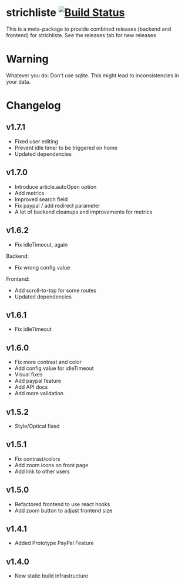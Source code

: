 # strichliste [![Build Status](https://travis-ci.org/strichliste/strichliste.svg?branch=master)](https://travis-ci.org/strichliste/strichliste)

This is a meta-package to provide combined releases (backend and frontend) for strichliste. See the releases tab for new releases

# Warning

Whatever you do: Don't use sqlite. This might lead to inconsistencies in your data.

# Changelog 

## v1.7.1

- Fixed user editing
- Prevent idle timer to be triggered on home
- Updated dependencies

## v1.7.0

- Introduce article.autoOpen option
- Add metrics
- Improved search field
- Fix paypal / add redirect parameter
- A lot of backend cleanups and improvements for metrics

## v1.6.2

- Fix idleTimeout, again

Backend:
- Fix wrong config value

Frontend:
- Add scroll-to-top for some routes
- Updated dependencies

## v1.6.1

- Fix idleTimeout

## v1.6.0

- Fix more contrast and color
- Add config value for idleTimeout
- Visual fixes
- Add paypal feature
- Add API docs
- Add more validation

## v1.5.2

- Style/Optical fixed

## v1.5.1

- Fix contrast/colors
- Add zoom icons on front page
- Add link to other users

## v1.5.0

- Refactored frontend to use react hooks
- Add zoom button to adjust frontend size

## v1.4.1

- Added Prototype PayPal Feature

## v1.4.0

- New static build infrastructure
